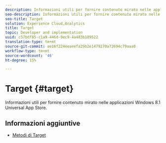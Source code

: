 ```yaml
---
description: Informazioni utili per fornire contenuto mirato nelle applicazioni Windows 8.1 Universal App Store.
seo-description: Informazioni utili per fornire contenuto mirato nelle applicazioni Windows 8.1 Universal App Store.
seo-title: Target
solution: Experience Cloud,Analytics
title: Target
topic: Developer and implementation
uuid: c57bdf85-c1a9-446d-9ec9-4a483b189522
translation-type: tm+mt
source-git-commit: ae16f224eeaeefa29b2e1479270a72694c79aaa0
workflow-type: tm+mt
source-wordcount: '46'
ht-degree: 15%

---
```



# Target {#target}

Informazioni utili per fornire contenuto mirato nelle applicazioni Windows 8.1 Universal App Store.

## Informazioni aggiuntive

+ [Metodi di Target](/help/windows-appstore/target/target-methods.md)
